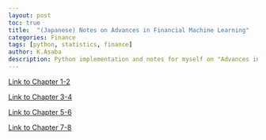 ```yaml
---
layout: post
toc: true
title:  "(Japanese) Notes on Advances in Financial Machine Learning"
categories: Finance
tags: [python, statistics, finance]
author: K.Asaba
description: Python implementation and notes for myself on "Advances in Financial Machine Learning"
---
```


[Link to Chapter 1-2](https://babaye.hatenablog.com/entry/2021/09/23/171812)

[Link to Chapter 3-4](https://babaye.hatenablog.com/entry/2021/10/12/222239)

[Link to Chapter 5-6](https://babaye.hatenablog.com/entry/2021/10/14/192505)

[Link to Chapter 7-8](https://babaye.hatenablog.com/entry/2021/10/16/162218)
